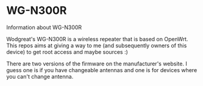 # WG-N300R
Information about WG-N300R

Wodgreat's WG-N300R is a wireless repeater that is based on OpenWrt. This repos aims at giving a way to me (and subsequently owners of this device) to get root access and maybe sources :)

There are two versions of the firmware on the manufacturer's website. I guess one is if you have changeable antennas and one is for devices where you can't change antenna.

